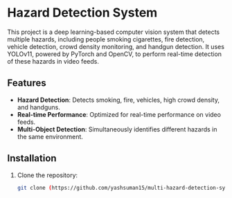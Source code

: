 # Hazard Detection System

This project is a deep learning-based computer vision system that detects multiple hazards, including people smoking cigarettes, fire detection, vehicle detection, crowd density monitoring, and handgun detection. It uses YOLOv11, powered by PyTorch and OpenCV, to perform real-time detection of these hazards in video feeds.

## Features
- **Hazard Detection**: Detects smoking, fire, vehicles, high crowd density, and handguns.
- **Real-time Performance**: Optimized for real-time performance on video feeds.
- **Multi-Object Detection**: Simultaneously identifies different hazards in the same environment.

## Installation

1. Clone the repository:
   ```bash
   git clone (https://github.com/yashsuman15/multi-hazard-detection-system)
